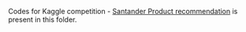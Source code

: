 Codes for Kaggle competition - [Santander Product recommendation](https://www.kaggle.com/c/santander-product-recommendation) is present in this folder.
